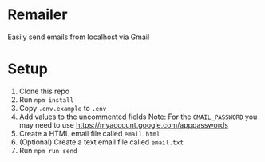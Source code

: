 # Remailer

Easily send emails from localhost via Gmail

# Setup

1. Clone this repo
2. Run `npm install`
3. Copy `.env.example` to `.env`
4. Add values to the uncommented fields
   Note: For the `GMAIL_PASSWORD` you may need to use https://myaccount.google.com/apppasswords
5. Create a HTML email file called `email.html`
6. (Optional) Create a text email file called `email.txt`
7. Run `npm run send`
